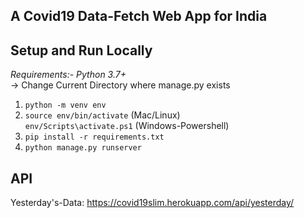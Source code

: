 ## A Covid19 Data-Fetch Web App for India

**Setup and Run Locally**
---
*Requirements:- Python 3.7+*<br>
-> Change Current Directory where manage.py exists
1) `python -m venv env`
2) `source env/bin/activate` (Mac/Linux)<br>
   `env/Scripts\activate.ps1` (Windows-Powershell)
3) `pip install -r requirements.txt`
4) `python manage.py runserver`

**API**
---
Yesterday's-Data: 
https://covid19slim.herokuapp.com/api/yesterday/

